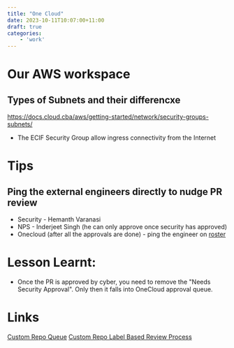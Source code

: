 ```yaml
---
title: "One Cloud"
date: 2023-10-11T10:07:00+11:00
draft: true
categories:
    - 'work'
---
```


# Our AWS workspace
## Types of Subnets and their differencxe
https://docs.cloud.cba/aws/getting-started/network/security-groups-subnets/ 
* The ECIF Security Group allow ingress connectivity from the Internet

# Tips
## Ping the external engineers directly to nudge PR review
- Security - Hemanth Varanasi
- NPS - Inderjeet Singh (he can only approve once security has approved) 
- Onecloud (after all the approvals are done) - ping the engineer on [roster](https://confluence.prod.cba/display/GTS/Cloud+Capability+Center+Ticket+Management)

# Lesson Learnt:
* Once the PR is approved by cyber, you need to remove the "Needs Security Approval". Only then it falls into OneCloud approval queue. 

# Links
[Custom Repo Queue](https://github.source.internal.cba/pulls?q=is%3Aopen+is%3Apr+label%3A%22Needs+OneCloud+Approval%22+sort%3Acreated-desc)
[Custom Repo Label Based Review Process](https://docs.cloud.cba/aws/getting-started/landingzones/how_to/customisation/#custom-repo-label-based-review-process)